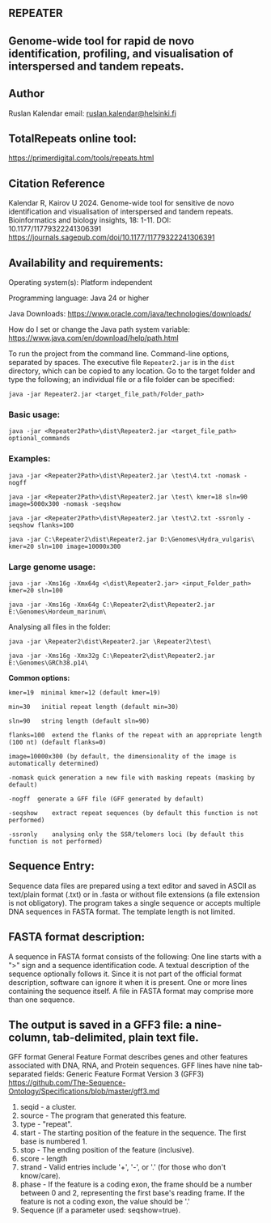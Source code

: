 ## REPEATER
## Genome-wide tool for rapid de novo identification, profiling, and visualisation of interspersed and tandem repeats.

## Author
Ruslan Kalendar 
email: ruslan.kalendar@helsinki.fi

## TotalRepeats online tool: 
https://primerdigital.com/tools/repeats.html

## Citation Reference
Kalendar R, Kairov U 2024. Genome-wide tool for sensitive de novo identification and visualisation of interspersed and tandem repeats. Bioinformatics and biology insights, 18: 1-11. DOI: 10.1177/11779322241306391
https://journals.sagepub.com/doi/10.1177/11779322241306391

## Availability and requirements:

Operating system(s): Platform independent

Programming language: Java 24 or higher

Java Downloads: https://www.oracle.com/java/technologies/downloads/

How do I set or change the Java path system variable: https://www.java.com/en/download/help/path.html

To run the project from the command line. Command-line options, separated by spaces. 
The executive file ```Repeater2.jar``` is in the ```dist``` directory, which can be copied to any location. 
Go to the target folder and type the following; an individual file or a file folder can be specified:

```java -jar Repeater2.jar <target_file_path/Folder_path>```


### Basic usage:

```java -jar <Repeater2Path>\dist\Repeater2.jar <target_file_path> optional_commands```


### Examples:
```
java -jar <Repeater2Path>\dist\Repeater2.jar \test\4.txt -nomask -nogff

java -jar <Repeater2Path>\dist\Repeater2.jar \test\ kmer=18 sln=90 image=5000x300 -nomask -seqshow

java -jar <Repeater2Path>\dist\Repeater2.jar \test\2.txt -ssronly -seqshow flanks=100

java -jar C:\Repeater2\dist\Repeater2.jar D:\Genomes\Hydra_vulgaris\ kmer=20 sln=100 image=10000x300

```

### Large genome usage:
```
java -jar -Xms16g -Xmx64g <\dist\Repeater2.jar> <input_Folder_path> kmer=20 sln=100

java -jar -Xms16g -Xmx64g C:\Repeater2\dist\Repeater2.jar E:\Genomes\Hordeum_marinum\
```

Analysing all files in the folder:

```
java -jar \Repeater2\dist\Repeater2.jar \Repeater2\test\ 

java -jar -Xms16g -Xmx32g C:\Repeater2\dist\Repeater2.jar E:\Genomes\GRCh38.p14\
```


**Common options:**

```
kmer=19	 minimal kmer=12 (default kmer=19)

min=30	 initial repeat length (default min=30)

sln=90	 string length (default sln=90)

flanks=100	extend the flanks of the repeat with an appropriate length (100 nt) (default flanks=0)

image=10000x300	(by default, the dimensionality of the image is automatically determined)

-nomask	quick generation a new file with masking repeats (masking by default)

-nogff	generate a GFF file (GFF generated by default)

-seqshow	extract repeat sequences (by default this function is not performed)

-ssronly	analysing only the SSR/telomers loci (by default this function is not performed)

```

## Sequence Entry:

Sequence data files are prepared using a text editor and saved in ASCII as text/plain format (.txt) or in .fasta or without file extensions (a file extension is not obligatory). The program takes a single sequence or accepts multiple DNA sequences in FASTA format. The template length is not limited.

## FASTA format description:
A sequence in FASTA format consists of the following:
One line starts with a ">" sign and a sequence identification code. A textual description of the sequence optionally follows it. Since it is not part of the official format description, software can ignore it when it is present.
One or more lines containing the sequence itself. A file in FASTA format may comprise more than one sequence.


## The output is saved in a GFF3 file: a nine-column, tab-delimited, plain text file. 
 
GFF format General Feature Format describes genes and other features associated with DNA, RNA, and Protein sequences. GFF lines have nine tab-separated fields:
Generic Feature Format Version 3 (GFF3) 
https://github.com/The-Sequence-Ontology/Specifications/blob/master/gff3.md
1. seqid - a cluster.
2. source - The program that generated this feature.
3. type - "repeat".
4. start - The starting position of the feature in the sequence. The first base is numbered 1.
5. stop - The ending position of the feature (inclusive).
6. score - length 
7. strand - Valid entries include '+', '-', or '.' (for those who don't know/care).
8. phase - If the feature is a coding exon, the frame should be a number between 0 and 2, representing the first base's reading frame. If the feature is not a coding exon, the value should be '.'
9. Sequence (if a parameter used: seqshow=true).
